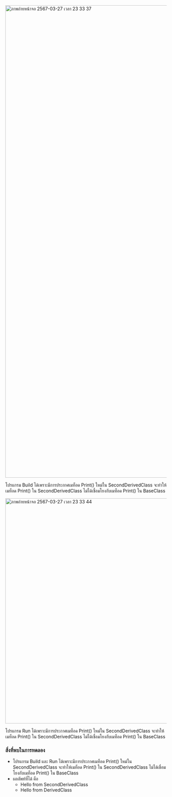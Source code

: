 <img width="1470" alt="ภาพถ่ายหน้าจอ 2567-03-27 เวลา 23 33 37" src="https://github.com/omelaweng/03376836-OOP-2566-Lab-09/assets/144561325/ec7a8ed7-8a31-44d4-aba7-e1e7f0b637c8">

โปรแกรม Build ได้เพราะมีการประกาศเมท็อด Print() ใหม่ใน SecondDerivedClass จะทำให้เมท็อด Print() ใน SecondDerivedClass ไม่ได้เชื่อมโยงกับเมท็อด Print() ใน BaseClass

<img width="701" alt="ภาพถ่ายหน้าจอ 2567-03-27 เวลา 23 33 44" src="https://github.com/omelaweng/03376836-OOP-2566-Lab-09/assets/144561325/95524d14-77fb-4bd2-8273-8fc106fe2677">

โปรแกรม Run ได้เพราะมีการประกาศเมท็อด Print() ใหม่ใน SecondDerivedClass จะทำให้เมท็อด Print() ใน SecondDerivedClass ไม่ได้เชื่อมโยงกับเมท็อด Print() ใน BaseClass

### สิ่งที่พบในการทดลอง
- โปรแกรม Build และ Run ได้เพราะมีการประกาศเมท็อด Print() ใหม่ใน SecondDerivedClass จะทำให้เมท็อด Print() ใน SecondDerivedClass ไม่ได้เชื่อมโยงกับเมท็อด Print() ใน BaseClass
- ผลลัพท์ที่ได้ คือ
  - Hello from SecondDerivedClass
  - Hello from DerivedClass
